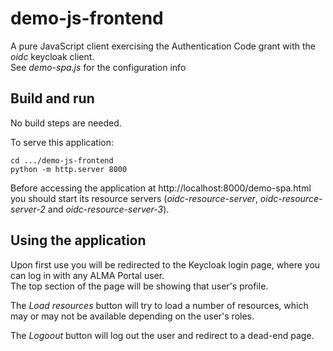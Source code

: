 # demo-js-frontend

A pure JavaScript client exercising the Authentication Code grant with the _oidc_ keycloak client.  
See _demo-spa.js_ for the configuration info

## Build and run

No build steps are needed.

To serve this application:
```
cd .../demo-js-frontend
python -m http.server 8000
```

Before accessing the application at http://localhost:8000/demo-spa.html you should start its resource servers (_oidc-resource-server_, _oidc-resource-server-2_ and _oidc-resource-server-3_).

## Using the application

Upon first use you will be redirected to the Keycloak login page, where you can log in with any ALMA Portal user.  
The top section of the page will be showing that user's profile. 

The _Load resources_ button will try to load a number of resources, which may or may not be available depending on the user's roles.

The _Logoout_ button will log out the user and redirect to a dead-end page.